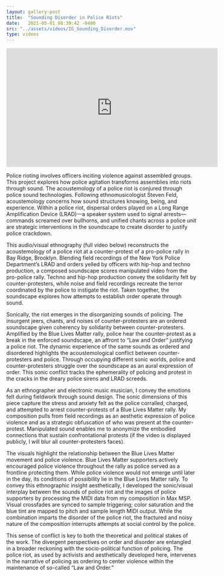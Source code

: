 ```yaml
---
layout: gallery-post
title:  "Sounding Disorder in Police Riots"
date:   2021-05-01 08:39:42 -0400
src: "../assets/videos/IG_Sounding_Disorder.mov"
type: videos
---
```


<iframe width="560" height="315" src="https://www.youtube.com/embed/JdjrUt45AGo" title="YouTube video player" frameborder="0" allow="accelerometer; autoplay; clipboard-write; encrypted-media; gyroscope; picture-in-picture" allowfullscreen></iframe>

Police rioting involves officers inciting violence against assembled groups. This project explores how police agitation transforms assemblies into riots through sound. The acoustemology of a police riot is conjured through police sound technologies. Following ethnomusicologist Steven Feld, acoustemology concerns how sound structures knowing, being, and experience. Within a police riot, dispersal orders played on a Long Range Amplification Device (LRAD)—a speaker system used to signal arrests—commands screamed over bullhorns, and unified chants across a police unit are strategic interventions in the soundscape to create disorder to justify police crackdown.

This audio/visual ethnography (full video below) reconstructs the acoustemology of a police riot at a counter-protest of a pro-police rally in Bay Ridge, Brooklyn. Blending field recordings of the New York Police Department’s LRAD and orders yelled by officers with hip-hop and techno production, a composed soundscape scores manipulated video from the pro-police rally. Techno and hip-hop production convey the solidarity felt by counter-protesters, while noise and field recordings recreate the terror coordinated by the police to instigate the riot. Taken together, the soundscape explores how attempts to establish order operate through sound. 

Sonically, the riot emerges in the disorganizing sounds of policing. The insurgent jeers, chants, and noises of counter-protesters are an ordered soundscape given coherency by solidarity between counter-protesters. Amplified by the Blue Lives Matter rally, police hear the counter-protest as a break in the enforced soundscape, an affront to “Law and Order” justifying a police riot. The dynamic experience of the same sounds as ordered and disordered highlights the acoustemological conflict between counter-protesters and police. Through occupying different sonic worlds, police and counter-protesters struggle over the soundscape as an aural expression of order. This sonic conflict tracks the ephemerality of policing and protest in the cracks in the dreary police sirens and LRAD screeds.

 As an ethnographer and electronic music musician, I convey the emotions felt during fieldwork through sound design. The sonic dimensions of this piece capture the stress and anxiety felt as the police corralled, charged, and attempted to arrest counter-protests of a Blue Lives Matter rally. My composition pulls from field recordings as an aesthetic expression of police violence and as a strategic obfuscation of who was present at the counter-protest. Manipulated sound enables me to anonymize the embodied connections that sustain confrontational protests (if the video is displayed publicly, I will blur all counter-protesters faces). 

The visuals highlight the relationship between the Blue Lives Matter movement and police violence. Blue Lives Matter supporters actively encouraged police violence throughout the rally as police served as a frontline protecting them. While police violence would not emerge until later in the day, its conditions of possibility lie in the Blue Lives Matter rally. To convey this ethnographic insight aesthetically, I developed the sonic/visual interplay between the sounds of police riot and the images of police supporters by processing the MIDI data from my composition in Max MSP. Visual crossfades are synced to sample triggering; color saturation and the blue tint are mapped to pitch and sample length MIDI output. While the combination imparts the disorder of the police riot, the fractured and noisy nature of the composition interrupts attempts at social control by the police.

This sense of conflict is key to both the theoretical and political stakes of the work. The divergent perspectives on order and disorder are entangled in a broader reckoning with the socio-political function of policing. The police riot, as used by activists and aesthetically developed here, intervenes in the narrative of policing as ordering to center violence within the maintenance of so-called “Law and Order.”
